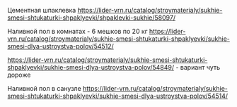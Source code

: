 
Цементная шпаклевка
https://lider-vrn.ru/catalog/stroymaterialy/sukhie-smesi-shtukaturki-shpaklyevki/shpaklevki-sukhie/58097/

Наливной пол в комнатах - 6 мешков по 20 кг
https://lider-vrn.ru/catalog/stroymaterialy/sukhie-smesi-shtukaturki-shpaklyevki/sukhie-smesi-dlya-ustroystva-polov/54512/

https://lider-vrn.ru/catalog/stroymaterialy/sukhie-smesi-shtukaturki-shpaklyevki/sukhie-smesi-dlya-ustroystva-polov/54849/ - вариант чуть дороже

Наливной пол в санузле
https://lider-vrn.ru/catalog/stroymaterialy/sukhie-smesi-shtukaturki-shpaklyevki/sukhie-smesi-dlya-ustroystva-polov/54514/